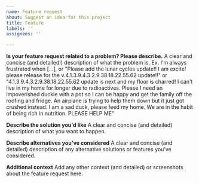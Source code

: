 ```yaml
---
name: Feature request
about: Suggest an idea for this project
title: Feature
labels: ''
assignees: ''

---
```


**Is your feature request related to a problem? Please describe.**
A clear and concise (and detailed!) description of what the problem is. Ex. I'm always frustrated when [...], or "Please add the lunar cycles update!! I am excite! please release for the v.4.1.3.9.4.3.2.9.38.18.22.55.62 update!!" or "4.1.3.9.4.3.2.9.38.18.22.55.62 update is next and my floor is charred! I can't live in my home for longer due to radioactives. Please I need an impoverished duckie with a pot so I can be happy and get the family off the roofing and fridge. An airplane is trying to help them down but it just got crushed instead. I am a sad duck, please feed my home. We are in the habit of being rich in nutrition. PLEASE HELP ME"


**Describe the solution you'd like**
A clear and concise (and detailed) description of what you want to happen.

**Describe alternatives you've considered**
A clear and concise (and detailed) description of any alternative solutions or features you've considered.

**Additional context**
Add any other context (and detailed) or screenshots about the feature request here.
